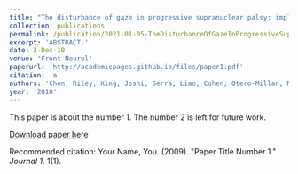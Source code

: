 ```yaml
---
title: "The disturbance of gaze in progressive supranuclear palsy: implications for pathogenesis."
collection: publications
permalink: /publication/2021-01-05-TheDisturbanceOfGazeInProgressiveSupranuclearPalsy_Implications
excerpt: 'ABSTRACT.'
date: 3-Dec-10
venue: 'Front Neurol'
paperurl: 'http://academicpages.github.io/files/paper1.pdf'
citation: 'a'
authors: 'Chen, Riley, King, Joshi, Serra, Liao, Cohen, Otero-Millan, Martinez-Conde, Strupp & Leigh'
year: '2010'
---
```

This paper is about the number 1. The number 2 is left for future work.

[Download paper here](http://academicpages.github.io/files/paper1.pdf)

Recommended citation: Your Name, You. (2009). "Paper Title Number 1." <i>Journal 1</i>. 1(1).
